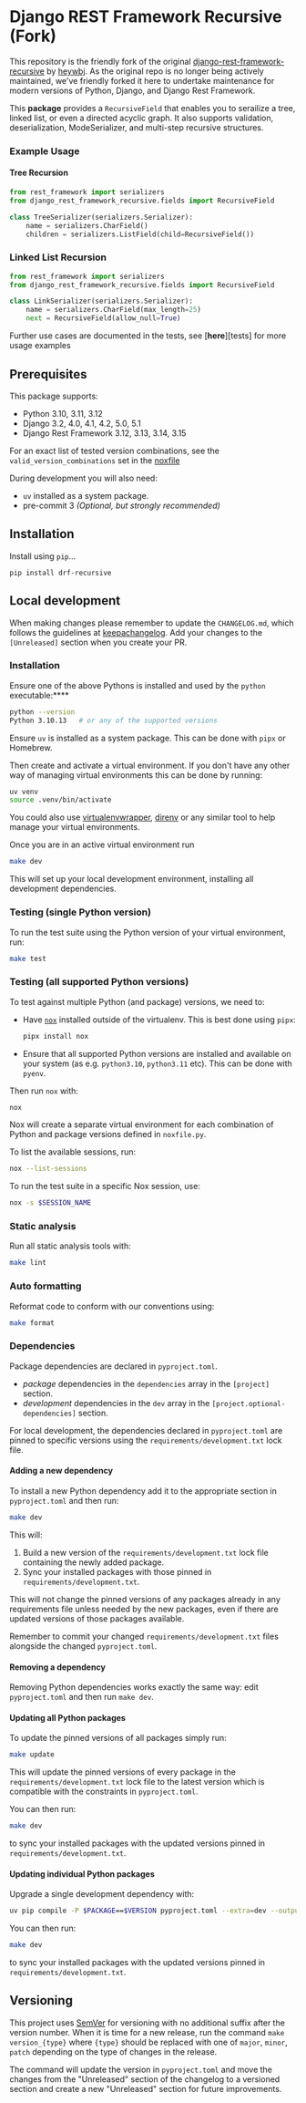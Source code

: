 # Django REST Framework Recursive (Fork)

This repository is the friendly fork of the original [django-rest-framework-recursive](https://github.com/heywbj/django-rest-framework-recursive) by [heywbj](https://github.com/heywbj). As the original repo is no longer being actively maintained, we've friendly forked it here to undertake maintenance for modern versions of Python, Django, and Django Rest Framework.

This **package** provides a `RecursiveField` that enables you to serailize a tree, linked list, or even a directed acyclic graph. It also supports validation, deserialization, ModeSerializer, and multi-step recursive structures.

### Example Usage

#### Tree Recursion

```python
from rest_framework import serializers
from django_rest_framework_recursive.fields import RecursiveField

class TreeSerializer(serializers.Serializer):
    name = serializers.CharField()
    children = serializers.ListField(child=RecursiveField())
```

### Linked List Recursion
```python
from rest_framework import serializers
from django_rest_framework_recursive.fields import RecursiveField

class LinkSerializer(serializers.Serializer):
    name = serializers.CharField(max_length=25)
    next = RecursiveField(allow_null=True)
```

Further use cases are documented in the tests, see [**here**][tests] for more usage examples


## Prerequisites

This package supports:

- Python 3.10, 3.11, 3.12
- Django 3.2, 4.0, 4.1, 4.2, 5.0, 5.1
- Django Rest Framework 3.12, 3.13, 3.14, 3.15

For an exact list of tested version combinations, see the `valid_version_combinations` set in the [noxfile](https://github.com/kraken-tech/django-rest-framework-recursive/blob/master/noxfile.py)

During development you will also need:

- `uv` installed as a system package.
- pre-commit 3 _(Optional, but strongly recommended)_

## Installation

Install using `pip`...

```
pip install drf-recursive
```

## Local development

When making changes please remember to update the `CHANGELOG.md`, which follows the guidelines at
[keepachangelog]. Add your changes to the `[Unreleased]` section when you create your PR.

[keepachangelog]: https://keepachangelog.com/

### Installation

Ensure one of the above Pythons is installed and used by the `python` executable:****

```sh
python --version
Python 3.10.13   # or any of the supported versions
```

Ensure `uv` is installed as a system package. This can be done with `pipx` or Homebrew.

Then create and activate a virtual environment. If you don't have any other way of managing virtual
environments this can be done by running:

```sh
uv venv
source .venv/bin/activate
```

You could also use [virtualenvwrapper], [direnv] or any similar tool to help manage your virtual
environments.

Once you are in an active virtual environment run

```sh
make dev
```

This will set up your local development environment, installing all development dependencies.

[virtualenvwrapper]: https://virtualenvwrapper.readthedocs.io/
[direnv]: https://direnv.net

### Testing (single Python version)

To run the test suite using the Python version of your virtual environment, run:

```sh
make test
```

### Testing (all supported Python versions)

To test against multiple Python (and package) versions, we need to:

- Have [`nox`][nox] installed outside of the virtualenv. This is best done using `pipx`:

  ```sh
  pipx install nox
  ```

- Ensure that all supported Python versions are installed and available on your system (as e.g.
  `python3.10`, `python3.11` etc). This can be done with `pyenv`.

Then run `nox` with:

```sh
nox
```

Nox will create a separate virtual environment for each combination of Python and package versions
defined in `noxfile.py`.

To list the available sessions, run:

```sh
nox --list-sessions
```

To run the test suite in a specific Nox session, use:

```sh
nox -s $SESSION_NAME
```

[nox]: https://nox.thea.codes/en/stable/

### Static analysis

Run all static analysis tools with:

```sh
make lint
```

### Auto formatting

Reformat code to conform with our conventions using:

```sh
make format
```

### Dependencies

Package dependencies are declared in `pyproject.toml`.

- _package_ dependencies in the `dependencies` array in the `[project]` section.
- _development_ dependencies in the `dev` array in the `[project.optional-dependencies]` section.

For local development, the dependencies declared in `pyproject.toml` are pinned to specific
versions using the `requirements/development.txt` lock file.

#### Adding a new dependency

To install a new Python dependency add it to the appropriate section in `pyproject.toml` and then
run:

```sh
make dev
```

This will:

1. Build a new version of the `requirements/development.txt` lock file containing the newly added
   package.
2. Sync your installed packages with those pinned in `requirements/development.txt`.

This will not change the pinned versions of any packages already in any requirements file unless
needed by the new packages, even if there are updated versions of those packages available.

Remember to commit your changed `requirements/development.txt` files alongside the changed
`pyproject.toml`.

#### Removing a dependency

Removing Python dependencies works exactly the same way: edit `pyproject.toml` and then run
`make dev`.

#### Updating all Python packages

To update the pinned versions of all packages simply run:

```sh
make update
```

This will update the pinned versions of every package in the `requirements/development.txt` lock
file to the latest version which is compatible with the constraints in `pyproject.toml`.

You can then run:

```sh
make dev
```

to sync your installed packages with the updated versions pinned in `requirements/development.txt`.

#### Updating individual Python packages

Upgrade a single development dependency with:

```sh
uv pip compile -P $PACKAGE==$VERSION pyproject.toml --extra=dev --output-file=requirements/development.txt
```

You can then run:

```sh
make dev
```

to sync your installed packages with the updated versions pinned in `requirements/development.txt`.

## Versioning

This project uses [SemVer] for versioning with no additional suffix after the version number. When
it is time for a new release, run the command `make version_{type}` where `{type}` should be
replaced with one of `major`, `minor`, `patch` depending on the type of changes in the release.

The command will update the version in `pyproject.toml` and move the changes from the "Unreleased"
section of the changelog to a versioned section and create a new "Unreleased" section for future
improvements.

[semver]: https://semver.org/
